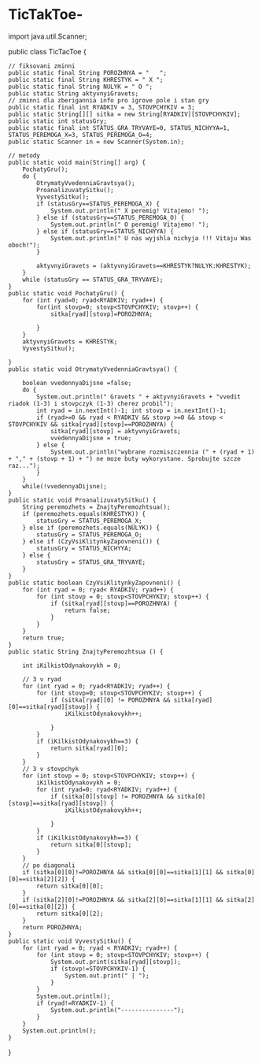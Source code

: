 # TicTakToe-

import java.util.Scanner;

public class TicTacToe {

	// fiksovani zminni
	public static final String POROZHNYA = "   ";
	public static final String KHRESTYK = " X ";
	public static final String NULYK = " O ";
	public static String aktyvnyiGravets;
	// zminni dla zberigannia info pro igrove pole i stan gry
	public static final int RYADKIV = 3, STOVPCHYKIV = 3;
	public static String[][] sitka = new String[RYADKIV][STOVPCHYKIV];
	public static int statusGry;
	public static final int STATUS_GRA_TRYVAYE=0, STATUS_NICHYYA=1, STATUS_PEREMOGA_X=3, STATUS_PEREMOGA_O=4;
	public static Scanner in = new Scanner(System.in);

	// metody
	public static void main(String[] arg) {
		PochatyGru();
		do {
			OtrymatyVvedenniaGravtsya();
			ProanalizuvatySitku();
			VyvestySitku();
			if (statusGry==STATUS_PEREMOGA_X) {
				System.out.println(" X peremig! Vitajemo! ");
			} else if (statusGry==STATUS_PEREMOGA_O) {
				System.out.println(" O peremig! Vitajemo! ");
			} else if (statusGry==STATUS_NICHYYA) {
				System.out.println(" U nas wyjshla nichyja !!! Vitaju Was oboch!");
			}

			aktyvnyiGravets = (aktyvnyiGravets==KHRESTYK?NULYK:KHRESTYK);
		}
		while (statusGry == STATUS_GRA_TRYVAYE);
	}
	public static void PochatyGru() {
		for (int ryad=0; ryad<RYADKIV; ryad++) {
			for(int stovp=0; stovp<STOVPCHYKIV; stovp++) {
				sitka[ryad][stovp]=POROZHNYA;

			}
		}
		aktyvnyiGravets = KHRESTYK;
		VyvestySitku();

	}
	public static void OtrymatyVvedenniaGravtsya() {

		boolean vvedennyaDijsne =false;
		do {
			System.out.println(" Gravets " + aktyvnyiGravets + "vvedit riadok (1-3) i stovpczyk (1-3) cherez probil");
			int ryad = in.nextInt()-1; int stovp = in.nextInt()-1;
			if (ryad>=0 && ryad < RYADKIV && stovp >=0 && stovp < STOVPCHYKIV && sitka[ryad][stovp]==POROZHNYA) {
				sitka[ryad][stovp] = aktyvnyiGravets;
				vvedennyaDijsne = true;
			} else {
				System.out.println("wybrane rozmiszczennia (" + (ryad + 1) + "," + (stovp + 1) + ") ne moze buty wykorystane. Sprobujte szcze raz...");
			}
		}
		while(!vvedennyaDijsne);
	}
	public static void ProanalizuvatySitku() {
		String peremozhets = ZnajtyPeremozhtsua();
		if (peremozhets.equals(KHRESTYK)) {
			statusGry = STATUS_PEREMOGA_X;
		} else if (peremozhets.equals(NULYK)) {
			statusGry = STATUS_PEREMOGA_O;
		} else if (CzyVsiKlitynkyZapovneni()) {
			statusGry = STATUS_NICHYYA;
		} else {
			statusGry = STATUS_GRA_TRYVAYE;
		}
	}
	public static boolean CzyVsiKlitynkyZapovneni() {
		for (int ryad = 0; ryad< RYADKIV; ryad++) {
			for (int stovp = 0; stovp<STOVPCHYKIV; stovp++) {
				if (sitka[ryad][stovp]==POROZHNYA) {
					return false;
				}
			}
		}
		return true;
	}
	public static String ZnajtyPeremozhtsua () {

		int iKilkistOdynakovykh = 0;

		// 3 v ryad
		for (int ryad = 0; ryad<RYADKIV; ryad++) {
			for (int stovp=0; stovp<STOVPCHYKIV; stovp++) {
				if (sitka[ryad][0] != POROZHNYA && sitka[ryad][0]==sitka[ryad][stovp]) {
					iKilkistOdynakovykh++;

				}
			}
			if (iKilkistOdynakovykh==3) {
				return sitka[ryad][0];
			}
		}
		// 3 v stovpchyk		
		for (int stovp = 0; stovp<STOVPCHYKIV; stovp++) {
			iKilkistOdynakovykh = 0;
			for (int ryad=0; ryad<RYADKIV; ryad++) {
				if (sitka[0][stovp] != POROZHNYA && sitka[0][stovp]==sitka[ryad][stovp]) {
					iKilkistOdynakovykh++;

				}
			}
			if (iKilkistOdynakovykh==3) {
				return sitka[0][stovp];
			}
		}
		// po diagonali
		if (sitka[0][0]!=POROZHNYA && sitka[0][0]==sitka[1][1] && sitka[0][0]==sitka[2][2]) {
			return sitka[0][0];
		}
		if (sitka[2][0]!=POROZHNYA && sitka[2][0]==sitka[1][1] && sitka[2][0]==sitka[0][2]) {
			return sitka[0][2];
		}
		return POROZHNYA;
	}
	public static void VyvestySitku() {
		for (int ryad = 0; ryad < RYADKIV; ryad++) {
			for (int stovp = 0; stovp<STOVPCHYKIV; stovp++) {
				System.out.print(sitka[ryad][stovp]);
				if (stovp!=STOVPCHYKIV-1) {
					System.out.print(" | ");
				}
			}
			System.out.println();
			if (ryad!=RYADKIV-1) {
				System.out.println("---------------");
			}
		}
		System.out.println();
	}

}
